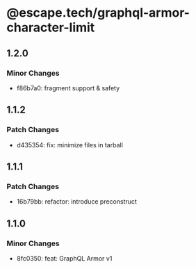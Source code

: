 # @escape.tech/graphql-armor-character-limit

## 1.2.0

### Minor Changes

- f86b7a0: fragment support & safety

## 1.1.2

### Patch Changes

- d435354: fix: minimize files in tarball

## 1.1.1

### Patch Changes

- 16b79bb: refactor: introduce preconstruct

## 1.1.0

### Minor Changes

- 8fc0350: feat: GraphQL Armor v1
